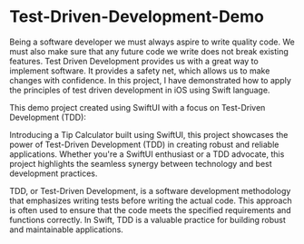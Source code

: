 # Test-Driven-Development-Demo



Being a software developer we must always aspire to write quality code. We must also make sure that any future code we write does not break existing features. Test Driven Development provides us with a great way to implement software. It provides a safety net, which allows us to make changes with confidence. In this project, I have demonstrated how to apply the principles of test driven development in iOS using Swift language.

This demo project created using SwiftUI with a focus on Test-Driven Development (TDD):

Introducing a Tip Calculator built using SwiftUI, this project showcases the power of Test-Driven Development (TDD) in creating robust and reliable applications. Whether you're a SwiftUI enthusiast or a TDD advocate, this project highlights the seamless synergy between technology and best development practices.

TDD, or Test-Driven Development, is a software development methodology that emphasizes writing tests before writing the actual code. This approach is often used to ensure that the code meets the specified requirements and functions correctly. In Swift, TDD is a valuable practice for building robust and maintainable applications.

